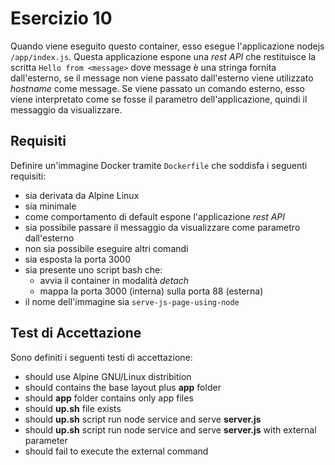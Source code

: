 # Esercizio 10
Quando viene eseguito questo container, esso esegue l'applicazione nodejs ```/app/index.js```. Questa applicazione espone una _rest API_ che restituisce la scritta ```Hello from <message>``` dove message è una stringa fornita dall'esterno, se il message non viene passato dall'esterno viene utilizzato _hostname_ come message.
Se viene passato un comando esterno, esso viene interpretato come se fosse il parametro dell'applicazione, quindi il messaggio da visualizzare.

## Requisiti
Definire un'immagine Docker tramite ```Dockerfile``` che soddisfa i seguenti requisiti:
- sia derivata da Alpine Linux
- sia minimale
- come comportamento di default espone l'applicazione _rest API_
- sia possibile passare il messaggio da visualizzare come parametro dall'esterno
- non sia possibile eseguire altri comandi
- sia esposta la porta 3000
- sia presente uno script bash che:
  - avvia il container in modalità _detach_
  - mappa la porta 3000 (interna) sulla porta 88 (esterna)
- il nome dell'immagine sia ```serve-js-page-using-node```

## Test di Accettazione
Sono definiti i seguenti testi di accettazione:
- should use Alpine GNU/Linux distribition
- should contains the base layout plus **app** folder
- should **app** folder contains only app files
- should **up.sh** file exists
- should **up.sh** script run node service and serve **server.js**
- should **up.sh** script run node service and serve **server.js** with external parameter
- should fail to execute the external command
